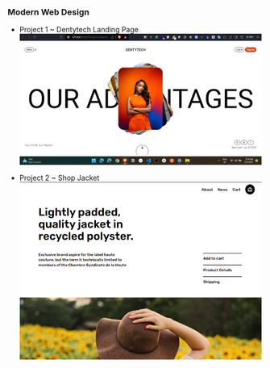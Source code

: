 ### Modern Web Design

- Project 1 ~ Dentytech Landing Page
  ![alt text](Project1/image-1.png)

- Project 2 ~ Shop Jacket
  ![alt text](image.png)